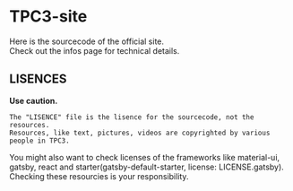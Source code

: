 # TPC3-site

Here is the sourcecode of the official site.  
Check out the infos page for technical details.

## LISENCES

**Use caution.**

```
The "LISENCE" file is the lisence for the sourcecode, not the resources.
Resources, like text, pictures, videos are copyrighted by various people in TPC3.
```

You might also want to check licenses of the frameworks like material-ui, gatsby, react and starter(gatsby-default-starter, license: LICENSE.gatsby).
Checking these resourcies is your responsibility.
